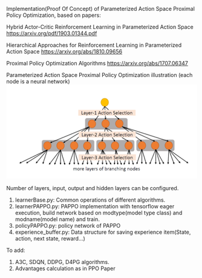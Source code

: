 
Implementation(Proof Of Concept) of Parameterized Action Space Proximal Policy Optimization, based on papers:

Hybrid Actor-Critic Reinforcement Learning in Parameterized Action Space
https://arxiv.org/pdf/1903.01344.pdf

Hierarchical Approaches for Reinforcement Learning in Parameterized Action Space
https://arxiv.org/abs/1810.09656

Proximal Policy Optimization Algorithms
https://arxiv.org/abs/1707.06347

Parameterized Action Space Proximal Policy Optimization illustration (each node is a neural network)
![Parameterized Action Space](https://github.com/hanxueb/DRL/blob/master/PASPPO_POC/PASPPO.png)

Number of layers, input, output and hidden layers can be configured.

1) learnerBase.py: Common operations of different algorithms.
2) learnerPAPPO.py: PAPPO implementation with tensorflow eager execution, build network based on modtype(model type class) and modname(model name) and train. 
3) policyPAPPO.py:  policy network of PAPPO
4) experience_buffer.py: Data structure for saving experience item(State, action, next state, reward...)

To add:
1) A3C, SDQN, DDPG, D4PG algorithms.
2) Advantages calculation as in PPO Paper
